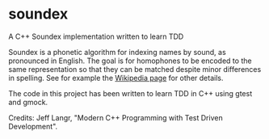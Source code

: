 # soundex
A C++ Soundex implementation written to learn TDD

Soundex is a phonetic algorithm for indexing names by sound, as pronounced in English. The goal is for homophones to be encoded to the same representation so that they can be matched despite minor differences in spelling. See for example the [Wikipedia page] for other details.

The code in this project has been written to learn TDD in C++ using gtest and gmock.

Credits: Jeff Langr, "Modern C++ Programming with Test Driven Development".

[Wikipedia page]: https://en.wikipedia.org/wiki/Soundex
